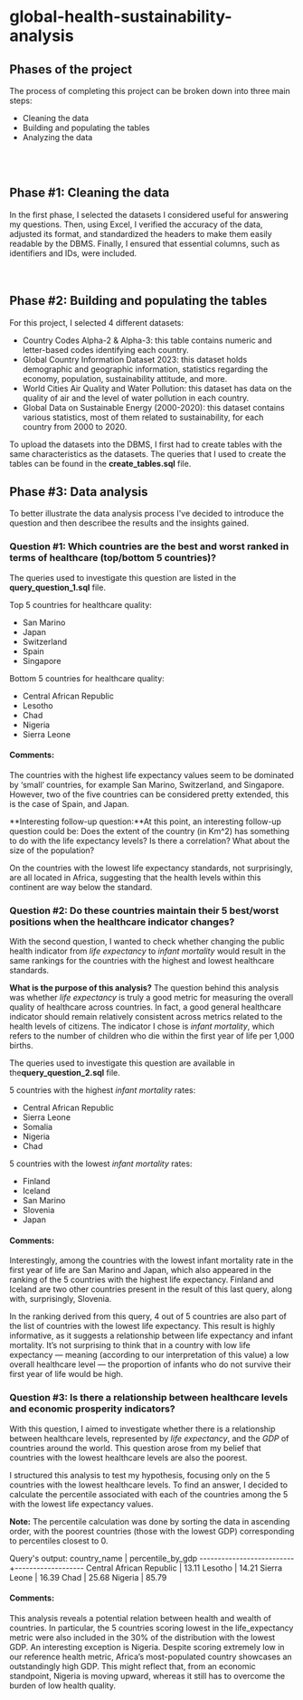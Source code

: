 # global-health-sustainability-analysis

## Phases of the project
The process of completing this project can be broken down into three main steps:  
- Cleaning the data  
- Building and populating the tables  
- Analyzing the data

<br/>
<br/>

## Phase #1: Cleaning the data
In the first phase, I selected the datasets I considered useful for answering my questions. Then, using Excel, I verified the accuracy of the data, adjusted its format, and standardized the headers to make them easily readable by the DBMS. Finally, I ensured that essential columns, such as identifiers and IDs, were included.
<br/>
<br/>
<br/>
## Phase #2: Building and populating the tables
For this project, I selected 4 different datasets:
- Country Codes Alpha-2 & Alpha-3: this table contains numeric and letter-based codes identifying each country.
- Global Country Information Dataset 2023: this dataset holds demographic and geographic information, statistics regarding the economy, population, sustainability attitude, and more.
- World Cities Air Quality and Water Pollution: this dataset has data on the quality of air and the level of water pollution in each country.
- Global Data on Sustainable Energy (2000-2020): this dataset contains various statistics, most of them related to sustainability, for each country from 2000 to 2020.

To upload the datasets into the DBMS, I first had to create tables with the same characteristics as the datasets. The queries that I used to create the tables can be found in the **create_tables.sql** file.


## Phase #3: Data analysis
To better illustrate the data analysis process I've decided to introduce the question and then describee the results and the insights gained.

### Question #1: Which countries are the best and worst ranked in terms of healthcare (top/bottom 5 countries)?
The queries used to investigate this question are listed in the **query_question_1.sql** file.

Top 5 countries for healthcare quality:
- San Marino
- Japan
- Switzerland
- Spain
- Singapore

Bottom 5 countries for healthcare quality:
- Central African Republic
- Lesotho
- Chad
- Nigeria
- Sierra Leone 

#### Comments:
The countries with the highest life expectancy values seem to be dominated by ‘small’ countries, for example San Marino, Switzerland, and Singapore. However, two of the five countries can be considered pretty extended, this is the case of Spain, and Japan.

**Interesting follow-up question:**At this point, an interesting follow-up question could be: Does the extent of the country (in Km^2) has something to do with the life expectancy levels? Is there a correlation? What about the size of the population?

On the countries with the lowest life expectancy standards, not surprisingly, are all located in Africa, suggesting that the health levels within this continent are way below the standard. 


### Question #2: Do these countries maintain their 5 best/worst positions when the healthcare indicator changes?
With the second question, I wanted to check whether changing the public health indicator from _life expectancy_ to _infant mortality_ would result in the same rankings for the countries with the highest and lowest healthcare standards.

**What is the purpose of this analysis?** 
The question behind this analysis was whether _life expectancy_ is truly a good metric for measuring the overall quality of healthcare across countries. In fact, a good general healthcare indicator should remain relatively consistent across metrics related to the health levels of citizens. The indicator I chose is _infant mortality_, which refers to the number of children who die within the first year of life per 1,000 births.

The queries used to investigate this question are available in the**query_question_2.sql** file.

5 countries with the highest _infant mortality_ rates:
- Central African Republic
- Sierra Leone
- Somalia
- Nigeria
- Chad

5 countries with the lowest _infant mortality_ rates:
- Finland
- Iceland
- San Marino
- Slovenia 
- Japan

#### Comments:
Interestingly, among the countries with the lowest infant mortality rate in the first year of life are San Marino and Japan, which also appeared in the ranking of the 5 countries with the highest life expectancy. Finland and Iceland are two other countries present in the result of this last query, along with, surprisingly, Slovenia.

In the ranking derived from this query, 4 out of 5 countries are also part of the list of countries with the lowest life expectancy. This result is highly informative, as it suggests a relationship between life expectancy and infant mortality. It’s not surprising to think that in a country with low life expectancy — meaning (according to our interpretation of this value) a low overall healthcare level — the proportion of infants who do not survive their first year of life would be high.


### Question #3: Is there a relationship between healthcare levels and economic prosperity indicators?
With this question, I aimed to investigate whether there is a relationship between healthcare levels, represented by _life expectancy_, and the _GDP_ of countries around the world. This question arose from my belief that countries with the lowest healthcare levels are also the poorest.

I structured this analysis to test my hypothesis, focusing only on the 5 countries with the lowest healthcare levels. To find an answer, I decided to calculate the percentile associated with each of the countries among the 5 with the lowest life expectancy values.

**Note:** The percentile calculation was done by sorting the data in ascending order, with the poorest countries (those with the lowest GDP) corresponding to percentiles closest to 0.

Query's output:
       country_name       | percentile_by_gdp
--------------------------+-------------------
 Central African Republic |             13.11
 Lesotho                  |             14.21
 Sierra Leone             |             16.39
 Chad                     |             25.68
 Nigeria                  |             85.79

 #### Comments: 
This analysis reveals a potential relation between health and wealth of countries. In particular, the 5 countries scoring lowest in the life_expectancy metric were also included in the 30% of the distribution with the lowest GDP. An interesting exception is Nigeria. Despite scoring extremely low in our reference health metric, Africa’s most-populated country showcases an outstandingly high GDP. This might reflect that, from an economic standpoint, Nigeria is moving upward, whereas it still has to overcome the burden of low health quality.

